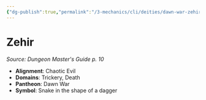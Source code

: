 ```yaml
---
{"dg-publish":true,"permalink":"/3-mechanics/cli/deities/dawn-war-zehir/","tags":["ttrpg-cli/compendium/src/5e/dmg","ttrpg-cli/deity/dawn-war","ttrpg-cli/domain/death","ttrpg-cli/domain/trickery"],"noteIcon":""}
---
```


# Zehir
*Source: Dungeon Master's Guide p. 10* 

- **Alignment**: Chaotic Evil
- **Domains**: Trickery, Death
- **Pantheon**: Dawn War
- **Symbol**: Snake in the shape of a dagger